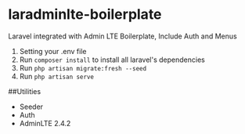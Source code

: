 # laradminlte-boilerplate
Laravel integrated with Admin LTE Boilerplate, Include Auth and Menus

1. Setting your .env file
2. Run `composer install` to install all laravel's dependencies
3. Run `php artisan migrate:fresh --seed`
4. Run `php artisan serve`

##Utilities

- Seeder
- Auth
- AdminLTE 2.4.2
